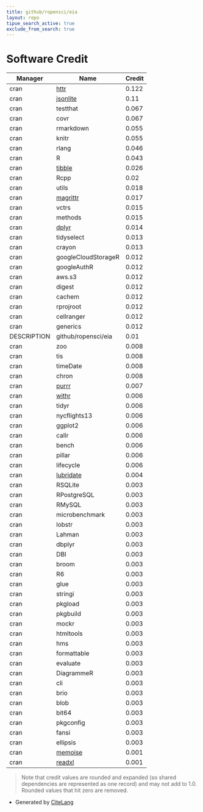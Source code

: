 ```yaml
---
title: github/ropensci/eia
layout: repo
tipue_search_active: true
exclude_from_search: true
---
```

# Software Credit

|Manager|Name|Credit|
|-------|----|------|
|cran|[httr](https://httr.r-lib.org/)|0.122|
|cran|[jsonlite](https://arxiv.org/abs/1403.2805 (paper))|0.11|
|cran|testthat|0.067|
|cran|covr|0.067|
|cran|rmarkdown|0.055|
|cran|knitr|0.055|
|cran|rlang|0.046|
|cran|R|0.043|
|cran|[tibble](https://tibble.tidyverse.org/)|0.026|
|cran|Rcpp|0.02|
|cran|utils|0.018|
|cran|[magrittr](https://magrittr.tidyverse.org)|0.017|
|cran|vctrs|0.015|
|cran|methods|0.015|
|cran|[dplyr](https://dplyr.tidyverse.org)|0.014|
|cran|tidyselect|0.013|
|cran|crayon|0.013|
|cran|googleCloudStorageR|0.012|
|cran|googleAuthR|0.012|
|cran|aws.s3|0.012|
|cran|digest|0.012|
|cran|cachem|0.012|
|cran|rprojroot|0.012|
|cran|cellranger|0.012|
|cran|generics|0.012|
|DESCRIPTION|github/ropensci/eia|0.01|
|cran|zoo|0.008|
|cran|tis|0.008|
|cran|timeDate|0.008|
|cran|chron|0.008|
|cran|[purrr](http://purrr.tidyverse.org)|0.007|
|cran|[withr](https://withr.r-lib.org)|0.006|
|cran|tidyr|0.006|
|cran|nycflights13|0.006|
|cran|ggplot2|0.006|
|cran|callr|0.006|
|cran|bench|0.006|
|cran|pillar|0.006|
|cran|lifecycle|0.006|
|cran|[lubridate](https://lubridate.tidyverse.org)|0.004|
|cran|RSQLite|0.003|
|cran|RPostgreSQL|0.003|
|cran|RMySQL|0.003|
|cran|microbenchmark|0.003|
|cran|lobstr|0.003|
|cran|Lahman|0.003|
|cran|dbplyr|0.003|
|cran|DBI|0.003|
|cran|broom|0.003|
|cran|R6|0.003|
|cran|glue|0.003|
|cran|stringi|0.003|
|cran|pkgload|0.003|
|cran|pkgbuild|0.003|
|cran|mockr|0.003|
|cran|htmltools|0.003|
|cran|hms|0.003|
|cran|formattable|0.003|
|cran|evaluate|0.003|
|cran|DiagrammeR|0.003|
|cran|cli|0.003|
|cran|brio|0.003|
|cran|blob|0.003|
|cran|bit64|0.003|
|cran|pkgconfig|0.003|
|cran|fansi|0.003|
|cran|ellipsis|0.003|
|cran|[memoise](https://github.com/r-lib/memoise)|0.001|
|cran|[readxl](https://readxl.tidyverse.org)|0.001|


> Note that credit values are rounded and expanded (so shared dependencies are represented as one record) and may not add to 1.0. Rounded values that hit zero are removed.


- Generated by [CiteLang](https://github.com/vsoch/citelang)

